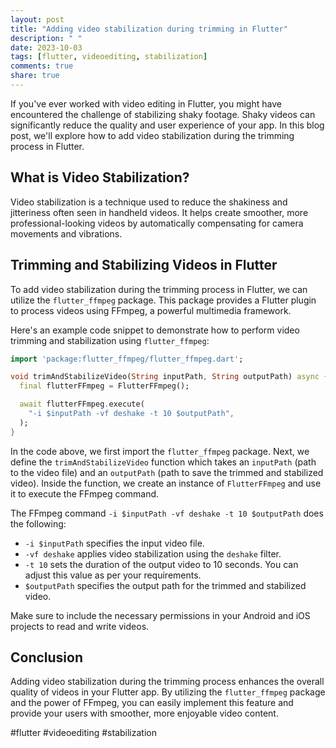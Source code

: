 ```yaml
---
layout: post
title: "Adding video stabilization during trimming in Flutter"
description: " "
date: 2023-10-03
tags: [flutter, videoediting, stabilization]
comments: true
share: true
---
```


If you've ever worked with video editing in Flutter, you might have encountered the challenge of stabilizing shaky footage. Shaky videos can significantly reduce the quality and user experience of your app. In this blog post, we'll explore how to add video stabilization during the trimming process in Flutter.

## What is Video Stabilization?

Video stabilization is a technique used to reduce the shakiness and jitteriness often seen in handheld videos. It helps create smoother, more professional-looking videos by automatically compensating for camera movements and vibrations.

## Trimming and Stabilizing Videos in Flutter

To add video stabilization during the trimming process in Flutter, we can utilize the `flutter_ffmpeg` package. This package provides a Flutter plugin to process videos using FFmpeg, a powerful multimedia framework.

Here's an example code snippet to demonstrate how to perform video trimming and stabilization using `flutter_ffmpeg`:

```dart
import 'package:flutter_ffmpeg/flutter_ffmpeg.dart';

void trimAndStabilizeVideo(String inputPath, String outputPath) async {
  final flutterFFmpeg = FlutterFFmpeg();

  await flutterFFmpeg.execute(
    "-i $inputPath -vf deshake -t 10 $outputPath",
  );
}
```

In the code above, we first import the `flutter_ffmpeg` package. Next, we define the `trimAndStabilizeVideo` function which takes an `inputPath` (path to the video file) and an `outputPath` (path to save the trimmed and stabilized video). Inside the function, we create an instance of `FlutterFFmpeg` and use it to execute the FFmpeg command.

The FFmpeg command `-i $inputPath -vf deshake -t 10 $outputPath` does the following:

- `-i $inputPath` specifies the input video file.
- `-vf deshake` applies video stabilization using the `deshake` filter.
- `-t 10` sets the duration of the output video to 10 seconds. You can adjust this value as per your requirements.
- `$outputPath` specifies the output path for the trimmed and stabilized video.

Make sure to include the necessary permissions in your Android and iOS projects to read and write videos.

## Conclusion

Adding video stabilization during the trimming process enhances the overall quality of videos in your Flutter app. By utilizing the `flutter_ffmpeg` package and the power of FFmpeg, you can easily implement this feature and provide your users with smoother, more enjoyable video content.

#flutter #videoediting #stabilization